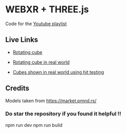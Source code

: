 # WEBXR + THREE.js

Code for the [Youtube playlist](https://youtube.com/playlist?list=PLpM_sf_d5YTPL1iDMJNDHuEMkT0eTYkyL)

## Live Links

- [Rotating cube](https://normal-cube.netlify.app/)

- [Rotating cube in real world](https://xr-cube.netlify.app/)

- [Cubes shown in real world using hit testing](https://xr-hit-cube.netlify.app/)

## Credits

Models taken from https://market.pmnd.rs/

### Do star the repository if you found it helpful !!

npm run dev
npm run build

